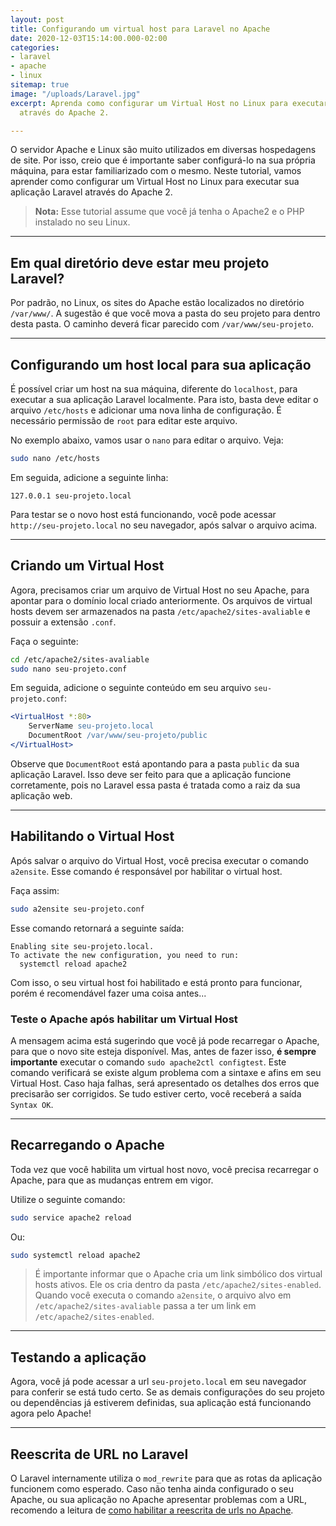 ```yaml
---
layout: post
title: Configurando um virtual host para Laravel no Apache
date: 2020-12-03T15:14:00.000-02:00
categories:
- laravel
- apache
- linux
sitemap: true
image: "/uploads/Laravel.jpg"
excerpt: Aprenda como configurar um Virtual Host no Linux para executar seu site/projeto  Laravel
  através do Apache 2.

---
```

O servidor Apache e Linux são muito utilizados em diversas hospedagens de site. Por isso, creio que é importante saber configurá-lo na sua própria máquina, para estar familiarizado com o mesmo. Neste tutorial, vamos aprender como configurar um Virtual Host no Linux para executar sua aplicação Laravel através do Apache 2.

> **Nota:** Esse tutorial assume que você já tenha o Apache2 e o PHP instalado no seu Linux.

***

## Em qual diretório deve estar meu projeto Laravel?

Por padrão, no Linux, os sites do Apache estão localizados no diretório `/var/www/`. A sugestão é que você mova a pasta do seu projeto para dentro desta pasta. O caminho deverá ficar parecido com `/var/www/seu-projeto`.

***

## Configurando um host local para sua aplicação

É possível criar um host na sua máquina, diferente do `localhost`, para executar a sua aplicação Laravel localmente. Para isto,  basta deve editar o arquivo `/etc/hosts` e adicionar uma nova linha de configuração. É necessário permissão de `root` para editar este arquivo. 

No exemplo abaixo, vamos usar o `nano` para editar o arquivo. Veja: 

```bash
sudo nano /etc/hosts
```

Em seguida, adicione a seguinte linha:

    127.0.0.1 seu-projeto.local

Para testar se o novo host está funcionando, você pode acessar `http://seu-projeto.local` no seu navegador, após salvar o arquivo acima.

***

## Criando um Virtual Host

Agora, precisamos criar um arquivo de Virtual Host no seu Apache, para apontar para o domínio local criado anteriormente.  Os arquivos de virtual hosts devem ser armazenados na pasta `/etc/apache2/sites-avaliable` e possuir a extensão `.conf`.

Faça o seguinte:

```bash
cd /etc/apache2/sites-avaliable
sudo nano seu-projeto.conf
```

Em seguida, adicione o seguinte conteúdo em seu arquivo `seu-projeto.conf`:

```apache
<VirtualHost *:80>
    ServerName seu-projeto.local
    DocumentRoot /var/www/seu-projeto/public
</VirtualHost>
```

Observe que `DocumentRoot` está apontando para a pasta `public` da sua aplicação Laravel. Isso deve ser feito para que a aplicação funcione corretamente, pois no Laravel essa pasta é tratada como a raiz da sua aplicação web.

---

## Habilitando o Virtual Host

Após salvar o arquivo do Virtual Host, você precisa executar o comando `a2ensite`. Esse comando é responsável por habilitar o virtual host.

Faça assim:

```bash
sudo a2ensite seu-projeto.conf
```

Esse comando retornará a seguinte saída:

    Enabling site seu-projeto.local.
    To activate the new configuration, you need to run:
      systemctl reload apache2

Com isso, o seu virtual host foi habilitado e está pronto para funcionar, porém é recomendável fazer uma coisa antes...

### Teste o Apache após habilitar um Virtual Host

A mensagem acima está sugerindo que você já pode recarregar o Apache,  para que o novo site esteja disponível. Mas, antes de fazer isso, **é sempre importante** executar o comando `sudo apache2ctl configtest`. Este comando verificará se existe algum problema com a sintaxe e afins em seu Virtual Host. Caso haja falhas, será apresentado os detalhes dos erros que precisarão ser corrigidos. Se tudo estiver certo, você receberá a saída `Syntax OK`.

---

## Recarregando o Apache

Toda vez que você habilita um virtual host novo, você precisa recarregar o Apache, para que as mudanças entrem em vigor.

Utilize o seguinte comando:

```bash
sudo service apache2 reload
```

Ou:

```bash
sudo systemctl reload apache2
```

> É importante informar que o Apache cria um link simbólico dos virtual hosts ativos. Ele os cria dentro da pasta `/etc/apache2/sites-enabled`. Quando você executa o comando `a2ensite`,  o arquivo alvo em `/etc/apache2/sites-avaliable`  passa a ter um link em `/etc/apache2/sites-enabled`. 

--- 
## Testando a aplicação

Agora, você já pode acessar a url `seu-projeto.local` em seu navegador para conferir se está tudo certo. Se as demais configurações do seu projeto ou dependências já estiverem definidas, sua aplicação está funcionando agora pelo Apache!

---

## Reescrita de URL no Laravel

O Laravel internamente utiliza o `mod_rewrite` para que as rotas da aplicação funcionem como esperado. Caso não tenha ainda configurado o seu Apache, ou sua aplicação no Apache apresentar problemas com a URL, recomendo a leitura de [como habilitar a reescrita de urls no Apache](/blog/2020/11/26/como-habilitar-a-reescrita-de-url-no-apache2).